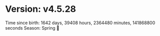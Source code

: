 # Version: v4.5.28
Time since birth: 1642 days, 39408 hours, 2364480 minutes, 141868800 seconds
Season: Spring 🌸
